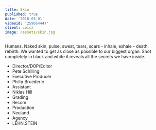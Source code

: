 ```yaml
---
title: Skin
published: true
date: '2018-03-01'
videoid: '259664447'
client: Leica
image: /assets/skin.jpg
---
```

Humans. Naked skin, pulse, sweat, tears, scars - inhale, exhale - death, rebirth. We wanted to get as close as possible to our biggest organ. Shot completely in black and white it reveals all the secrets we have inside. 

* Director/DOP/Editor
* Pete Schilling
* Executive Producer
* Philip Bruederle
* Assistant
* Niklas Hill
* Grading
* Recom
* Production
* Neuland
* Agency
* LEHN.STEIN
